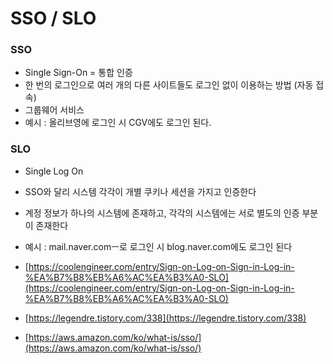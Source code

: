 # SSO / SLO

### SSO

* Single Sign-On = 통합 인증
* 한 번의 로그인으로 여러 개의 다른 사이트들도 로그인 없이 이용하는 방법 (자동 접속)
* 그룹웨어 서비스
* 예시 : 올리브영에 로그인 시 CGV에도 로그인 된다.



### SLO

* Single Log On
* SSO와 달리 시스템 각각이 개별 쿠키나 세션을 가지고 인증한다
* 계정 정보가 하나의 시스템에 존재하고, 각각의 시스템에는 서로 별도의 인증 부분이 존재한다
* 예시 : mail.naver.comㅡ로 로그인 시 blog.naver.com에도 로그인 된다



* [https://coolengineer.com/entry/Sign-on-Log-on-Sign-in-Log-in-%EA%B7%B8%EB%A6%AC%EA%B3%A0-SLO](https://coolengineer.com/entry/Sign-on-Log-on-Sign-in-Log-in-%EA%B7%B8%EB%A6%AC%EA%B3%A0-SLO)
* [https://legendre.tistory.com/338](https://legendre.tistory.com/338)
* [https://aws.amazon.com/ko/what-is/sso/](https://aws.amazon.com/ko/what-is/sso/)
